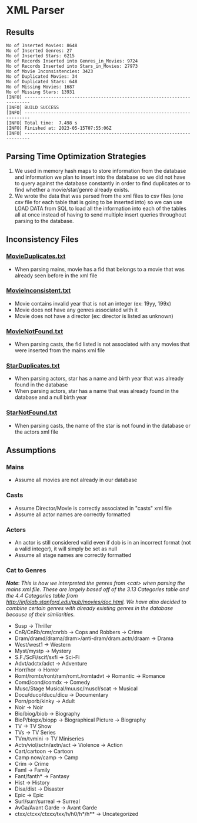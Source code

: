 # XML Parser
## Results
```
No of Inserted Movies: 8648
No of Inserted Genres: 27
No of Inserted Stars: 6215
No of Records Inserted into Genres_in_Movies: 9724
No of Records Inserted into Stars_in_Movies: 27973
No of Movie Inconsistencies: 3423
No of Duplicated Movies: 34
No of Duplicated Stars: 648
No of Missing Movies: 1687
No of Missing Stars: 13931
[INFO] ------------------------------------------------------------------------
[INFO] BUILD SUCCESS
[INFO] ------------------------------------------------------------------------
[INFO] Total time:  7.498 s
[INFO] Finished at: 2023-05-15T07:55:06Z
[INFO] ------------------------------------------------------------------------
```
## Parsing Time Optimization Strategies
   1. We used in memory hash maps to store information from the database and information we plan to insert into the database so we did not have to query against the database constantly in order to find duplicates or to find whether a movie/star/genre already exists. 
   2. We wrote the data that was parsed from the xml files to csv files (one csv file for each table that is going to be inserted into) so we can use LOAD DATA from SQL to load all the information into each of the tables all at once instead of having to send multiple insert queries throughout parsing to the database. 

## Inconsistency Files
### [MovieDuplicates.txt](MovieDuplicate.txt)
- When parsing mains, movie has a fid that belongs to a movie that was already seen before in the xml file
### [MovieInconsistent.txt](MovieInconsistent.txt)
- Movie contains invalid year that is not an integer (ex: 19yy, 199x)
- Movie does not have any genres associated with it
- Movie does not have a director (ex: director is listed as unknown)
### [MovieNotFound.txt](MovieNotFound.txt)
- When parsing casts, the fid listed is not associated with any movies that were inserted from the mains xml file
### [StarDuplicates.txt](StarDuplicates.txt)
- When parsing actors, star has a name and birth year that was already found in the database
- When parsing actors, star has a name that was already found in the database and a null birth year
### [StarNotFound.txt](StarNotFound.txt)
- When parsing casts, the name of the star is not found in the database or the actors xml file


## Assumptions
### Mains
- Assume all movies are not already in our database
### Casts
- Assume Director/Movie is correctly associated in "casts" xml file
- Assume all actor names are correctly formatted
### Actors
- An actor is still considered valid even if dob is in an incorrect format (not a valid integer), it will simply be set as null
- Assume all stage names are correctly formatted

### Cat to Genres
***Note***: *This is how we interpreted the genres from \<cat> when parsing the mains xml file. These are largely based off of the 3.13 Categories table and the 4.4 Categories table from http://infolab.stanford.edu/pub/movies/doc.html. We have also decided to combine certain genres with already existing genres in the database because of their similarities.*
- Susp -> Thriller
- CnR/CnRb/cmr/cnrbb -> Cops and Robbers -> Crime
- Dram/dramd/drama/dram>/anti-dram/dram.actn\/draam -> Drama
- West/west1 -> Western
- Myst/mystp -> Mystery
- S.F./ScFi/scif/sxfi -> Sci-Fi
- Advt/adctx/adct -> Adventure
- Horr/hor -> Horror
- Romt/romtx/ront/ram/romt.\/romtadvt -> Romantic -> Romance
- Comd/cond/comdx -> Comedy
- Musc/Stage Musical/muusc/muscl/scat -> Musical
- Docu/duco/ducu/dicu -> Documentary
- Porn/porb/kinky -> Adult
- Noir -> Noir
- Bio/biog/biob -> Biography
- BioP/biopx/biopp -> Biographical Picture -> Biography
- TV -> TV Show
- TVs -> TV Series
- TVm/tvmini -> TV Miniseries
- Actn/viol/sctn/axtn/act -> Violence -> Action
- Cart/cartoon -> Cartoon
- Camp now/camp -> Camp
- Crim -> Crime
- Faml -> Family
- Fant/fanth* -> Fantasy
- Hist -> History
- Disa/dist -> Disaster
- Epic -> Epic
- Surl/surr/surreal -> Surreal
- AvGa/Avant Garde -> Avant Garde
- ctxx/ctcxx/ctxxx/txx/h/h0/h*/h** -> Uncategorized
